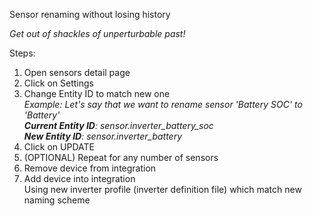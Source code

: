 Sensor renaming without losing history

_Get out of shackles of unperturbable past!_

Steps: 
1. Open sensors detail page
2. Click on Settings
3. Change Entity ID to match new one  
_Example: Let's say that we want to rename sensor 'Battery SOC' to 'Battery'_  
_**Current Entity ID**: sensor.inverter_battery_soc_  
_**New Entity ID**: sensor.inverter_battery_
4. Click on UPDATE
5. (OPTIONAL) Repeat for any number of sensors
6. Remove device from integration
7. Add device into integration  
Using new inverter profile (inverter definition file) which match new naming scheme